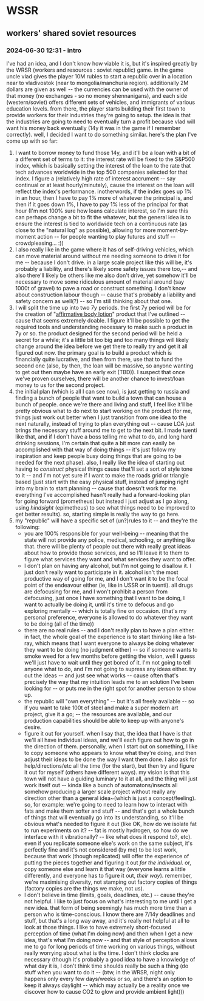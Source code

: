 # WSSR
## workers' shared soviet resources

### 2024-06-30 12:31 - intro

I've had an idea, and I don't know how viable it is, but it's inspired greatly by the WRSR (workers and resources : soviet republic) game. in the game uncle vlad gives the player 10M rubles to start a republic over in a location near to vladivostok (near to mongolia/manchuria region). additionally 2M dollars are given as well -- the currencies can be used with the owner of that money (no exchanges - so no money shennanigans), and each side (western/soviet) offers different sets of vehicles, and immigrants of various education levels. from there, the player starts building their first town to provide workers for their industries they're going to setup. the idea is that the industries are going to need to eventually turn a profit because vlad will want his money back eventually (14y it was in the game if I remember correctly).
well, I decided I want to do something similar. here's the plan I've come up with so far:
1. I want to borrow money to fund those 14y, and it'll be a loan with a bit of a different set of terms to it: the interest rate will be fixed to the S&P500 index, which is basically setting the interest of the loan to the rate that tech advances worldwide in the top 500 companies selected for that index. I figure a (relatively high rate of interest accrument -- say continual or at least hourly/minutely), cause the interest on the loan will reflect the index's performance. inotherwords, if the index goes up 1% in an hour, then I have to pay 1% more of whatever the principal is, and then if it goes down 1%, I have to pay 1% less of the principal for that hour (I'm not 100% sure how loans calculate interest, so I'm sure this can perhaps change a bit to fit the whatever, but the general idea is to ensure the interest is tied to worldwide tech on a continuous rate (as close to the "natural log" as possible), allowing for more moment-by-moment action -- for people wanting to play futures and stuff -- crowdpleasing... :))
2. I also really like in the game where it has of self-driving vehicles, which can move material around without me needing someone to drive it for me -- because I don't drive. in a large scale project like this will be, it's probably a liability, and there's likely some safety issues there too,-- and also there'll likely be others like me also don't drive, yet somehow it'll be necessary to move some ridiculous amount of material around (say 1000t of gravel) to pave a road or construct something. I don't know about construction labour though -- cause that's probably a liability and safety concern as well(?) -- so I'm still thinking about that one.
3. I will split the time up into two 7y periods. the first 7y period will be for the creation of "[affirmative body lotion](/affirmative-body-lotion.md)" product that I've outlined -- cause that seems extremely doable. I figure it'll be possible to get the required tools and understanding necessary to make such a product in 7y or so. the product designed for the second period will be held a secret for a while; it's a little bit too big and too many things will likely change around the idea before we get there to really try and get it all figured out now. the primary goal is to build a product which is financially quite lucrative, and then from there, use that to fund the second one (also, by then, the loan will be massive, so anyone wanting to get out then maybe have an early exit (TBD)). I suspect that once we've proven ourselves, there will be another chance to invest/loan money to us for the second project.
4. the initial plan (which is all I can see now), is just getting to russia and finding a bunch of people that want to build a town that can house a bunch of people. once we're there and living and stuff, I feel like it'll be pretty obvious what to do next to start working on the product (for me, things just work out better when I just transition from one idea to the next naturally, instead of trying to plan everything out -- cause LOA just brings the necessary stuff around me to get to the next bit. I made tuenti like that, and if I don't have a boss telling me what to do, and long hard drinking sessions, I'm certain that quite a bit more can easily be accomplished with that way of doing things -- it's just follow my inspiration and keep people busy doing things that are going to be needed for the next phase). also, I really like the idea of starting out having to *construct* physical things cause that'll set a sort of style tone to it -- and I'm not yet sure if I want to make the roads grid or triangle based (just start with the easy physical stuff, instead of jumping right into my brain to start planning -- cause that doesn't work for me. everything I've accomplished hasn't really had a forward-looking plan for going forward (prometheus) but instead I just adjust as I go along, using *hindsight* (epimetheus) to see what things need to be improved to get better results). so, starting simple is really the way to go here.
5. my "republic" will have a specific set of (un?)rules to it -- and they're the following:
	- you are 100% responsible for your well-being -- meaning that the state will not provide any police, medical, schooling, or anything like that. there will be plenty of people out there with really great ideas about how to provide those services, and so I'll leave it to them to figure what services they want and what services they want to offer.
	- I don't plan on having any alcohol, but I'm not going to disallow it. I just don't really want to participate in it. alcohol isn't the most productive way of going for me, and I don't want it to be the focal point of the endeavour either (ie, like in USSR or in tuenti). all drugs are defocusing for me, and I won't prohibit a person from defocusing, just once I have something that I want to be doing, I want to actually be doing it, until it's time to defocus and go exploring mentally -- which is totally fine on occasion. (that's my personal preference, everyone is allowed to do whatever they want to be doing (all of the time))
	- there are no real rules -- and I don't really plan to have a plan either. in fact, the whole goal of the experience is to start thinking like a 1st-ray, which means that I want everyone to always be doing whatever they want to be doing (no judgment either) -- so if someone wants to smoke weed for a few months before getting the vision, well I guess we'll just have to wait until they get bored of it. I'm not going to tell anyone what to do, and I'm not going to supress any ideas either. try out the ideas -- and just see what works -- cause often that's precisely the way that my intuition leads me to an solution I've been looking for -- or puts me in the right spot for another person to show up.
	- the republic will "own everything" -- but it's all freely available -- so if you want to take 100t of steel and make a super modern art project, give it a go; -- the resources are available, and our production capabilities should be able to keep up with anyone's desire.
	- figure it out for yourself. when I say that, the idea that I have is that we'll all have individual ideas, and we'll each figure out how to go in the direction of them. personally, when I start out on something, I like to copy someone who appears to know what they're doing, and then adjust their ideas to be done the way I want them done. I also ask for help/directions/etc all the time (for the start), but then try and figure it out for myself (others have different ways). my vision is	that this town will not have a guiding luminary to it at all, and the thing will just work itself out -- kinda like a bunch of automatons/insects all somehow producing a larger scale project without really any direction other than a general idea~(which is just a concept/feeling). so, for example: we're going to need to learn how to interact with fats and make them softer and stuff -- and that's got a whole bunch of things that will eventually go into its understanding, so it'll be obvious what's needed to figure it out (like OK, how do we isolate fat to run experiments on it? -- fat is mostly hydrogen, so how do we interface with it vibrationally? -- like what does it respond to?, etc). even if you replicate someone else's work on the same subject, it's perfectly fine and it's not considered (by me) to be lost work, because that work (though replicated) will offer the experience of putting the pieces together and figuring it out *for the individual*. or, copy someone else and learn it that way (everyone learns a little differently, and everyone has to figure it out, *their way*). remember, we're maximising diversity, not stamping out factory copies of things (factory copies are the things we make, not us).
	- I don't believe in time (limits, goals, deadlines, etc.) -- cause they're not helpful. I like to just focus on what's interesting to me until I get a new idea. that form of being seemingly has much more time than a person who is time-conscious. I know there are 7/14y deadlines and stuff, but that's a long way away, and it's really not helpful at all to look at those things. I like to have extremely short-focused perception of time (what I'm doing now) and then when I get a new idea, that's what I'm doing now -- and that style of perception allows me to go for long periods of time working on various things, without really worrying about what is the time. I don't think clocks are necessary (though it's probably a good idea to have a knowledge of what day it is, I don't think time shoulds really be such a thing (do stuff when you want to do it -- (btw, in the WRSR, night only happens only every few days/weeks or so, and there's an option to keep it always daylight -- which may actually be a reality once we discover how to cause CO2 to glow and provide ambient light)))
